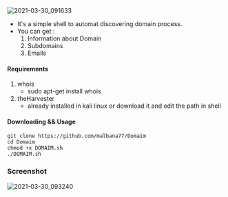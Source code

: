 ![2021-03-30_091633](https://user-images.githubusercontent.com/77072306/112942392-b5d89c00-9138-11eb-90dd-11b5010121ae.png)
                                              
* It's a simple shell to automat discovering domain process.
* You can get :
  1. Information about Domain 
  2. Subdomains
  3. Emails

#### Requirements
1. whois
     * sudo apt-get install whois
2. theHarvester
    * already installed in kali linux or download it and edit the path in shell

#### Downloading && Usage
```
git clone https://github.com/malbana77/Domaim
cd Domaim
chmod +x DOMAIM.sh
./DOMAIM.sh
```
### Screenshot

![2021-03-30_093240](https://user-images.githubusercontent.com/77072306/112944176-27194e80-913b-11eb-89d2-1897b480e7ae.png)
